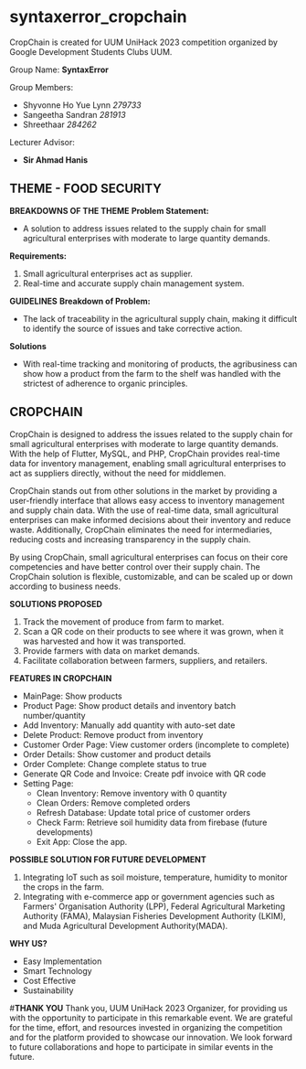 # syntaxerror_cropchain
CropChain is created for UUM UniHack 2023 competition organized by Google Development Students Clubs UUM.

Group Name: **SyntaxError**

Group Members:
+ Shyvonne Ho Yue Lynn *279733*
+ Sangeetha Sandran *281913*
+ Shreethaar *284262*

Lecturer Advisor:
+ **Sir Ahmad Hanis**


<h2>THEME - FOOD SECURITY</h2>

**BREAKDOWNS OF THE THEME**
**Problem Statement:**
- A solution to address issues related to the supply chain for small agricultural enterprises with moderate to large quantity demands.

**Requirements:**
1. Small agricultural enterprises act as supplier.
2. Real-time and accurate supply chain management system.

**GUIDELINES**
**Breakdown of Problem:**
+ The lack of traceability in the agricultural supply chain, making it difficult to identify the source of issues and take corrective action.

**Solutions**
+ With real-time tracking and monitoring of products, the agribusiness can show how a product from the farm to the shelf was handled with the strictest of adherence to organic principles.

<h2>CROPCHAIN</h2>
CropChain is designed to address the issues related to the supply chain for small agricultural enterprises with moderate to large quantity demands. With the help of Flutter, MySQL, and PHP, CropChain provides real-time data for inventory management, enabling small agricultural enterprises to act as suppliers directly, without the need for middlemen.

CropChain stands out from other solutions in the market by providing a user-friendly interface that allows easy access to inventory management and supply chain data. With the use of real-time data, small agricultural enterprises can make informed decisions about their inventory and reduce waste. Additionally, CropChain eliminates the need for intermediaries, reducing costs and increasing transparency in the supply chain.

By using CropChain, small agricultural enterprises can focus on their core competencies and have better control over their supply chain. The CropChain solution is flexible, customizable, and can be scaled up or down according to business needs.

**SOLUTIONS PROPOSED**
1. Track the movement of produce from farm to market.
2. Scan a QR code on their products to see where it was grown, when it was harvested and how it was transported.
3. Provide farmers with data on market demands.
4. Facilitate collaboration between farmers, suppliers, and retailers.

**FEATURES IN CROPCHAIN**
- MainPage: Show products
- Product Page: Show product details and inventory batch number/quantity
- Add Inventory: Manually add quantity with auto-set date
- Delete Product: Remove product from inventory
- Customer Order Page: View customer orders (incomplete to complete)
- Order Details: Show customer and product details
- Order Complete: Change complete status to true
- Generate QR Code and Invoice: Create pdf invoice with QR code
- Setting Page:
    + Clean Inventory: Remove inventory with 0 quantity
    + Clean Orders: Remove completed orders
    + Refresh Database: Update total price of customer orders
    + Check Farm: Retrieve soil humidity data from firebase (future developments)
    + Exit App: Close the app.

**POSSIBLE SOLUTION FOR FUTURE DEVELOPMENT**
1. Integrating IoT such as soil moisture, temperature, humidity to monitor the crops in the farm.
2. Integrating with e-commerce app or government agencies such as Farmers' Organisation Authority (LPP), Federal Agricultural Marketing Authority (FAMA), Malaysian Fisheries Development Authority (LKIM), and Muda Agricultural Development Authority(MADA).

**WHY US?**
+ Easy Implementation
+ Smart Technology
+ Cost Effective
+ Sustainability

#**THANK YOU**
Thank you, UUM UniHack 2023 Organizer, for providing us with the opportunity to participate in this remarkable event. We are grateful for the time, effort, and resources invested in organizing the competition and for the platform provided to showcase our innovation. We look forward to future collaborations and hope to participate in similar events in the future.
